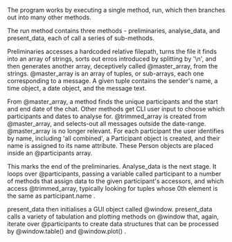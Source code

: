The program works by executing a single method, run, which then branches out into many other methods.

The run method contains three methods - preliminaries, analyse_data, and present_data, each of call a series of sub-methods.

Preliminaries accesses a hardcoded relative filepath, turns the file it finds into an array of strings, sorts out erros introduced by splitting by '\n', and then generates another array, deceptively called @master_array, from the strings. @master_array is an array of tuples, or sub-arrays, each one corresponding to a message. A given tuple contains the sender's name, a time object, a date object, and the message text. 

From @master_array, a method finds the unique participants and the start and end date of the chat. Other methods get CLI user input to choose which participants and dates to analyse for. @trimmed_array is created from @master_array, and selects-out all messages outside the date-range. @master_array is no longer relevant. For each participant the user identifies by name, including 'all combined', a Participant object is created, and their name is assigned to its name attribute. These Person objects are placed inside an @participants array. 

This marks the end of the preliminaries. Analyse_data is the next stage. It loops over @participants, passing a variable called participant to a number of methods that assign data to the given participant's accessors, and which access @trimmed_array, typically looking for tuples whose 0th element is the same as participant.name . 

present_data then initialises a GUI object called @window. present_data calls a variety of tabulation and plotting methods on @window that, again, iterate over @participants to create data structures that can be processed by @window.table() and @window.plot() . 
